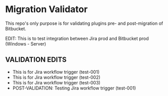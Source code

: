 # Migration Validator

This repo's only purpose is for validating plugins pre- and post-migration of Bitbucket.

EDIT: This is to test integration between Jira prod and Bitbucket prod (Windows - Server)

## VALIDATION EDITS

- This is for Jira workflow trigger (test-001)
- This is for Jira workflow trigger (test-002)
- This is for Jira workflow trigger (test-003)
- POST-VALIDATION: Testing Jira workflow trigger (test-001)
